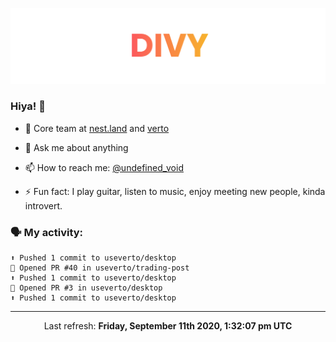 
![](https://github.com/divy-work/divy-work/raw/master/assets/divy.png)

### Hiya! 👋

- 🔭 Core team at [nest.land](https://github.com/nestdotland/nest.land) and [verto](https://github.com/useverto/verto)

- 💬 Ask me about anything

- 📫 How to reach me: [@undefined_void](https://instagram.com/divy.exe)

- ⚡ Fun fact: I play guitar, listen to music, enjoy meeting new people, kinda introvert.

### 🗣 My activity:

```
⬆️ Pushed 1 commit to useverto/desktop
💪 Opened PR #40 in useverto/trading-post
⬆️ Pushed 1 commit to useverto/desktop
💪 Opened PR #3 in useverto/desktop
⬆️ Pushed 1 commit to useverto/desktop
```

------------
<p align="center">Last refresh: <b>Friday, September 11th 2020, 1:32:07 pm UTC</b></p>
